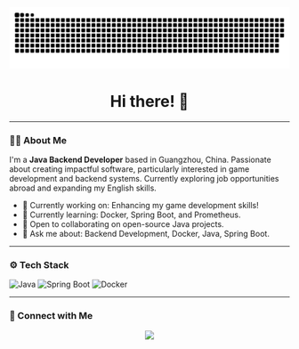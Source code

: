 <picture>
  <source media="(prefers-color-scheme: dark)" srcset="https://raw.githubusercontent.com/lxfriday/lxfriday/output/github-contribution-grid-snake-dark.svg">
  <source media="(prefers-color-scheme: light)" srcset="https://raw.githubusercontent.com/lxfriday/lxfriday/output/github-contribution-grid-snake.svg">
  <img alt="github contribution grid snake animation" src="https://raw.githubusercontent.com/lxfriday/lxfriday/output/github-contribution-grid-snake.svg">
</picture>

<h1 align="center">Hi there! 👋 </h1>


---

### 👨‍💻 About Me

I'm a **Java Backend Developer** based in Guangzhou, China. Passionate about creating impactful software, particularly interested in game development and backend systems. Currently exploring job opportunities abroad and expanding my English skills.

- 🔭 Currently working on: Enhancing my game development skills!
- 🌱 Currently learning: Docker, Spring Boot, and Prometheus.
- 👯 Open to collaborating on open-source Java projects.
- 💬 Ask me about: Backend Development, Docker, Java, Spring Boot.

---

### ⚙️ Tech Stack

![Java](https://img.shields.io/badge/Java-%23ED8B00.svg?&style=for-the-badge&logo=java&logoColor=white)
![Spring Boot](https://img.shields.io/badge/Spring%20Boot-%236DB33F.svg?&style=for-the-badge&logo=spring&logoColor=white)
![Docker](https://img.shields.io/badge/Docker-%230db7ed.svg?&style=for-the-badge&logo=docker&logoColor=white)

---


### 🔗 Connect with Me

<p align="center">
  <a href="https://https://github.com/Rchion/onvif-java-plus"><img src="https://img.shields.io/badge/LinkedIn-0077B5?style=for-the-badge&logo=linkedin&logoColor=white"></a>
 </p>

